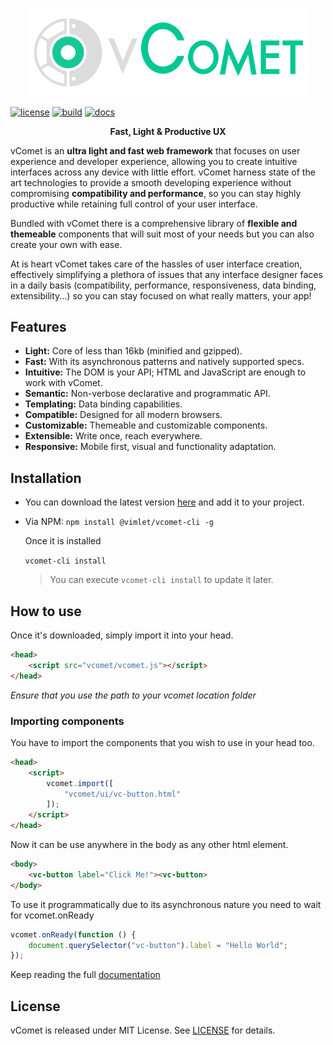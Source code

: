 
<p align="center">
<a href="https://vimlet.com/vcomet">
<img width="450" src="logo.png"></img>
</a>
</p>

[//]: # (badges)

[![license](https://vimlet.com/vimlet/VimletComet/master/docs/readme/1526565818576/license.svg?raw=true "License")](https://github.com/vimlet/VimletComet/blob/master/LICENSE)
[![build](https://vimlet.com/vimlet/VimletComet/master/docs/readme/1526565818576/build.svg?raw=true "Build")](https://vimlet.com/downloads)
[![docs](https://vimlet.com/vimlet/VimletComet/master/docs/readme/1526565818576/docs.svg?raw=true "Docs")](https://vimlet.com/vimlet/VimletComet/master/docs/release/index.html)

[//]: # (badges)


<p align="center">
<strong>Fast, Light & Productive UX</strong>
</p>

vComet is an **ultra light and fast web framework** that focuses on user experience and developer experience, allowing you to create intuitive interfaces across any device with little effort. vComet harness state of the art technologies to provide a smooth developing experience without compromising **compatibility and performance**, so you can stay highly productive while retaining full control of your user interface. 

Bundled with vComet there is a comprehensive library of **flexible and themeable** components that will suit most of your needs but you can also create your own with ease. 

At is heart vComet takes care of the hassles of user interface creation, effectively simplifying a plethora of issues that any interface designer faces in a daily basis (compatibility, performance, responsiveness, data binding, extensibility...) so you can stay focused on what really matters, your app!

## Features

* **Light:** Core of less than 16kb (minified and gzipped).
* **Fast:** With its asynchronous patterns and natively supported specs.
* **Intuitive:** The DOM is your API; HTML and JavaScript are enough to work with vComet.
* **Semantic:** Non-verbose declarative and programmatic API.
* **Templating:** Data binding capabilities.
* **Compatible:** Designed for all modern browsers.
* **Customizable:** Themeable and customizable components.
* **Extensible:** Write once, reach everywhere.
* **Responsive:** Mobile first, visual and functionality adaptation.


## Installation

* You can download the latest version [here](https://vimlet.com/downloads) and add it to your project.

* Via NPM:
```npm install @vimlet/vcomet-cli -g```

    Once it is installed

    ```vcomet-cli install```

    > You can execute ```vcomet-cli install``` to update it later.


## How to use

Once it's downloaded, simply import it into your head.
```html
<head>
    <script src="vcomet/vcomet.js"></script>
</head>
```
*Ensure that you use the path to your vcomet location folder*

### Importing components

You have to import the components that you wish to use in your head too.
```html
<head>
    <script>
        vcomet.import([
            "vcomet/ui/vc-button.html"
        ]);
    </script>
</head>
```

Now it can be use anywhere in the body as any other html element.

```html
<body>
    <vc-button label="Click Me!"><vc-button>
</body>
```

To use it programmatically due to its asynchronous nature you need to wait for vcomet.onReady

```javascript
vcomet.onReady(function () {
    document.querySelector("vc-button").label = "Hello World";
});
```

Keep reading the full [documentation](https://vimlet.com/vimlet/VimletComet/master/docs/release/index.html)

## License

vComet is released under MIT License. See [LICENSE](https://github.com/vimlet/VimletComet/blob/master/LICENSE) for details.

